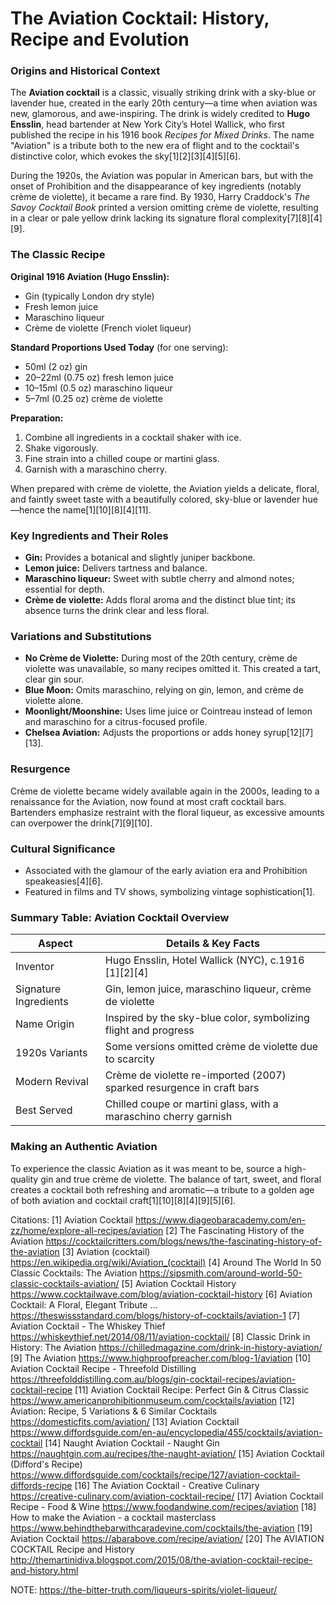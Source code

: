 # The Aviation Cocktail: History, Recipe and Evolution #

### Origins and Historical Context

The **Aviation cocktail** is a classic, visually striking drink with a sky-blue or lavender hue, created in the early 20th century—a time when aviation was new, glamorous, and awe-inspiring. The drink is widely credited to **Hugo Ensslin**, head bartender at New York City’s Hotel Wallick, who first published the recipe in his 1916 book *Recipes for Mixed Drinks*. The name "Aviation" is a tribute both to the new era of flight and to the cocktail's distinctive color, which evokes the sky[1][2][3][4][5][6].

During the 1920s, the Aviation was popular in American bars, but with the onset of Prohibition and the disappearance of key ingredients (notably crème de violette), it became a rare find. By 1930, Harry Craddock's *The Savoy Cocktail Book* printed a version omitting crème de violette, resulting in a clear or pale yellow drink lacking its signature floral complexity[7][8][4][9].

### The Classic Recipe

**Original 1916 Aviation (Hugo Ensslin):**
- Gin (typically London dry style)
- Fresh lemon juice
- Maraschino liqueur
- Crème de violette (French violet liqueur)

**Standard Proportions Used Today** (for one serving):
- 50ml (2 oz) gin
- 20–22ml (0.75 oz) fresh lemon juice
- 10–15ml (0.5 oz) maraschino liqueur
- 5–7ml (0.25 oz) crème de violette

**Preparation:**
1. Combine all ingredients in a cocktail shaker with ice.
2. Shake vigorously.
3. Fine strain into a chilled coupe or martini glass.
4. Garnish with a maraschino cherry.

When prepared with crème de violette, the Aviation yields a delicate, floral, and faintly sweet taste with a beautifully colored, sky-blue or lavender hue—hence the name[1][10][8][4][11].

### Key Ingredients and Their Roles

- **Gin:** Provides a botanical and slightly juniper backbone.
- **Lemon juice:** Delivers tartness and balance.
- **Maraschino liqueur:** Sweet with subtle cherry and almond notes; essential for depth.
- **Crème de violette:** Adds floral aroma and the distinct blue tint; its absence turns the drink clear and less floral.

### Variations and Substitutions

- **No Crème de Violette:** During most of the 20th century, crème de violette was unavailable, so many recipes omitted it. This created a tart, clear gin sour.
- **Blue Moon:** Omits maraschino, relying on gin, lemon, and crème de violette alone.
- **Moonlight/Moonshine:** Uses lime juice or Cointreau instead of lemon and maraschino for a citrus-focused profile.
- **Chelsea Aviation:** Adjusts the proportions or adds honey syrup[12][7][13].

### Resurgence

Crème de violette became widely available again in the 2000s, leading to a renaissance for the Aviation, now found at most craft cocktail bars. Bartenders emphasize restraint with the floral liqueur, as excessive amounts can overpower the drink[7][9][10].

### Cultural Significance

- Associated with the glamour of the early aviation era and Prohibition speakeasies[4][6].
- Featured in films and TV shows, symbolizing vintage sophistication[1].

### Summary Table: Aviation Cocktail Overview

| Aspect                | Details & Key Facts                                                      |
|-----------------------|--------------------------------------------------------------------------|
| Inventor              | Hugo Ensslin, Hotel Wallick (NYC), c.1916 [1][2][4]                    |
| Signature Ingredients | Gin, lemon juice, maraschino liqueur, crème de violette                  |
| Name Origin           | Inspired by the sky-blue color, symbolizing flight and progress          |
| 1920s Variants        | Some versions omitted crème de violette due to scarcity                  |
| Modern Revival        | Crème de violette re-imported (2007) sparked resurgence in craft bars    |
| Best Served           | Chilled coupe or martini glass, with a maraschino cherry garnish         |

### Making an Authentic Aviation

To experience the classic Aviation as it was meant to be, source a high-quality gin and true crème de violette. The balance of tart, sweet, and floral creates a cocktail both refreshing and aromatic—a tribute to a golden age of both aviation and cocktail craft[1][10][8][4][9][5][6].

Citations:
[1] Aviation Cocktail https://www.diageobaracademy.com/en-zz/home/explore-all-recipes/aviation
[2] The Fascinating History of the Aviation https://cocktailcritters.com/blogs/news/the-fascinating-history-of-the-aviation
[3] Aviation (cocktail) https://en.wikipedia.org/wiki/Aviation_(cocktail)
[4] Around The World In 50 Classic Cocktails: The Aviation https://sipsmith.com/around-world-50-classic-cocktails-aviation/
[5] Aviation Cocktail History https://www.cocktailwave.com/blog/aviation-cocktail-history
[6] Aviation Cocktail: A Floral, Elegant Tribute ... https://theswissstandard.com/blogs/history-of-cocktails/aviation-1
[7] Aviation Cocktail - The Whiskey Thief https://whiskeythief.net/2014/08/11/aviation-cocktail/
[8] Classic Drink in History: The Aviation https://chilledmagazine.com/drink-in-history-aviation/
[9] The Aviation https://www.highproofpreacher.com/blog-1/aviation
[10] Aviation Cocktail Recipe - Threefold Distilling https://threefolddistilling.com.au/blogs/gin-cocktail-recipes/aviation-cocktail-recipe
[11] Aviation Cocktail Recipe: Perfect Gin & Citrus Classic https://www.americanprohibitionmuseum.com/cocktails/aviation
[12] Aviation: Recipe, 5 Variations & 6 Similar Cocktails https://domesticfits.com/aviation/
[13] Aviation Cocktail https://www.diffordsguide.com/en-au/encyclopedia/455/cocktails/aviation-cocktail
[14] Naught Aviation Cocktail - Naught Gin https://naughtgin.com.au/recipes/the-naught-aviation/
[15] Aviation Cocktail (Difford's Recipe) https://www.diffordsguide.com/cocktails/recipe/127/aviation-cocktail-diffords-recipe
[16] The Aviation Cocktail - Creative Culinary https://creative-culinary.com/aviation-cocktail-recipe/
[17] Aviation Cocktail Recipe - Food & Wine https://www.foodandwine.com/recipes/aviation
[18] How to make the Aviation - a cocktail masterclass https://www.behindthebarwithcaradevine.com/cocktails/the-aviation
[19] Aviation Cocktail https://abarabove.com/recipe/aviation/
[20] The AVIATION COCKTAIL Recipe and History http://themartinidiva.blogspot.com/2015/08/the-aviation-cocktail-recipe-and-history.html



NOTE: https://the-bitter-truth.com/liqueurs-spirits/violet-liqueur/


